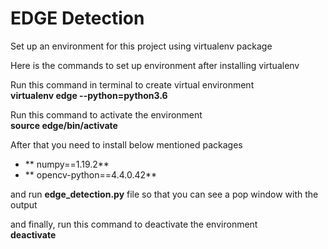 # EDGE Detection

Set up an environment for this project using virtualenv package<br/>

Here is the commands to set up environment after installing virtualenv<br/>

Run this command in terminal to create virtual environment<br/> 
    **virtualenv edge --python=python3.6**<br/>

Run this command to activate the environment<br/> 
    __source edge/bin/activate__<br/>

After that you need to install below mentioned packages<br/>
* **               numpy==1.19.2**
* **               opencv-python==4.4.0.42**

and run **edge_detection.py** file so that you can see a pop window with the output<br/>

and finally, run this command to deactivate the environment<br/>
    **deactivate**

